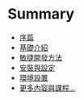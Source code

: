 Summary
=======

-	[序篇](README.md)
-	[基礎介紹](basic.md)
-   [敏捷開發方法](agile.md)
-   [安裝與設定](setup.md)
-   [環境設置](env.md)
-   [更多內容與課程...](more.md)

<!--
-	Jenkins CI 常用功能
	-	[build archive](common/build-archive.md)
	-	[執行 Shell Script](common/shell.md)
	-	[Jenkins API 使用簡介](common/api.md)
	-	[Plugin 安裝](common/plugin.md)
	-	[Subversion 整合](common/subversion.md)
	-	[JUnit 報表](common/test-report.md)
	-	[Script Console](common/script-console.md)
-	[常用 plugin 介紹](plugin/README.md)
	-	[publish over ssh](plugin/publish-over-ssh.md)
	-	[Config File Provider](plugin/config-file-provider.md)
	-	[GitHub pull request builder](plugin/github_pull_request_builder.md)
	-	[Bitbucket](plugin/bitbucket.md)
	-	[Cobertura](plugin/cobertura.md)
	-	[Jira](plugin/jira.md)
-	[CI flow 簡介](task/flow.md)
-	[Task 實作以 Node.js 為例](task/nodejs/README.md)
	-	[build](task/nodejs/build.md)
	-	[test](task/nodejs/test.md)
	-	[preview](task/nodejs/preview.md)
	-	[release](task/nodejs/release.md)
-	[Task 實作以 Java 為例](task/java/README.md)
	-	[專案組成](task/java/project.md)
	-	[初始資料](task/java/inital.md)
	-	[build](task/java/build.md)
	-	[test](task/java/test.md)
	-	[preview](task/java/preview.md)
	-	[release](task/java/release.md)
-	Task 實作進階
	-	[cron jobs test](task/cron_test.md)
	-	[pull request test](task/pr_test.md)
	-	[branch/fork preview](task/branch_fork_preview.md)
	-	[if test ok then preview](task/if_test_ok_then_preview.md)
-	[搭配 docker 使用 Jenkins 協助測試](withDocker/README.md)
	-	[install](withDocker/install.md)
	-	[build](withDocker/build.md)
	-	[test](withDocker/test.md)
	-	[preview](withDocker/preview.md)
	-	[release](withDocker/release.md)
-	Q & A
	-	[一般問題](QA/general.md)
	-	[JAVA](QA/java.md)
-->
